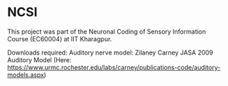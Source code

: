 # NCSI
This project was part of the Neuronal Coding of Sensory Information Course (EC60004) at IIT Kharagpur. 

Downloads required:
Auditory nerve model: Zilaney Carney JASA 2009 Auditory Model (Here: https://www.urmc.rochester.edu/labs/carney/publications-code/auditory-models.aspx)
